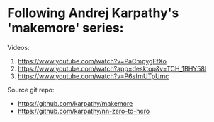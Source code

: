 # Following Andrej Karpathy's 'makemore' series:

Videos: 
1. https://www.youtube.com/watch?v=PaCmpygFfXo
2. https://www.youtube.com/watch?app=desktop&v=TCH_1BHY58I
3. https://www.youtube.com/watch?v=P6sfmUTpUmc

Source git repo:
- https://github.com/karpathy/makemore
- https://github.com/karpathy/nn-zero-to-hero

